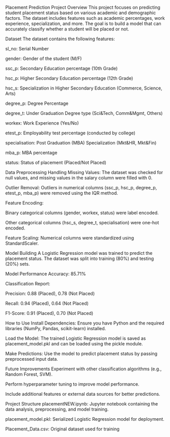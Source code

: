 Placement Prediction Project
Overview
This project focuses on predicting student placement status based on various academic and demographic factors. The dataset includes features such as academic percentages, work experience, specialization, and more. The goal is to build a model that can accurately classify whether a student will be placed or not.

Dataset
The dataset contains the following features:

sl_no: Serial Number

gender: Gender of the student (M/F)

ssc_p: Secondary Education percentage (10th Grade)

hsc_p: Higher Secondary Education percentage (12th Grade)

hsc_s: Specialization in Higher Secondary Education (Commerce, Science, Arts)

degree_p: Degree Percentage

degree_t: Under Graduation Degree type (Sci&Tech, Comm&Mgmt, Others)

workex: Work Experience (Yes/No)

etest_p: Employability test percentage (conducted by college)

specialisation: Post Graduation (MBA) Specialization (Mkt&HR, Mkt&Fin)

mba_p: MBA percentage

status: Status of placement (Placed/Not Placed)

Data Preprocessing
Handling Missing Values: The dataset was checked for null values, and missing values in the salary column were filled with 0.

Outlier Removal: Outliers in numerical columns (ssc_p, hsc_p, degree_p, etest_p, mba_p) were removed using the IQR method.

Feature Encoding:

Binary categorical columns (gender, workex, status) were label encoded.

Other categorical columns (hsc_s, degree_t, specialisation) were one-hot encoded.

Feature Scaling: Numerical columns were standardized using StandardScaler.

Model Building
A Logistic Regression model was trained to predict the placement status. The dataset was split into training (80%) and testing (20%) sets.

Model Performance
Accuracy: 85.71%

Classification Report:

Precision: 0.88 (Placed), 0.78 (Not Placed)

Recall: 0.94 (Placed), 0.64 (Not Placed)

F1-Score: 0.91 (Placed), 0.70 (Not Placed)

How to Use
Install Dependencies: Ensure you have Python and the required libraries (NumPy, Pandas, scikit-learn) installed.

Load the Model: The trained Logistic Regression model is saved as placement_model.pkl and can be loaded using the pickle module.

Make Predictions: Use the model to predict placement status by passing preprocessed input data.

Future Improvements
Experiment with other classification algorithms (e.g., Random Forest, SVM).

Perform hyperparameter tuning to improve model performance.

Include additional features or external data sources for better predictions.

Project Structure
placementNEW.ipynb: Jupyter notebook containing the data analysis, preprocessing, and model training.

placement_model.pkl: Serialized Logistic Regression model for deployment.

Placement_Data.csv: Original dataset used for training 
